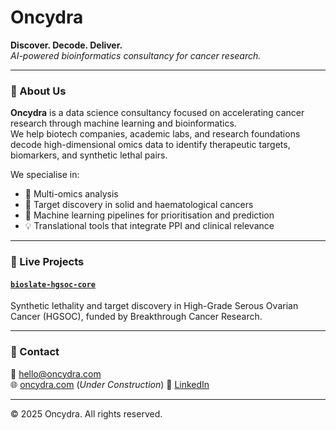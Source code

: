 # Oncydra

**Discover. Decode. Deliver.**  
*AI-powered bioinformatics consultancy for cancer research.*

---

### 🧠 About Us

**Oncydra** is a data science consultancy focused on accelerating cancer research through machine learning and bioinformatics.  
We help biotech companies, academic labs, and research foundations decode high-dimensional omics data to identify therapeutic targets, biomarkers, and synthetic lethal pairs.

We specialise in:
- 🔬 Multi-omics analysis
- 🧬 Target discovery in solid and haematological cancers
- 🤖 Machine learning pipelines for prioritisation and prediction
- 💡 Translational tools that integrate PPI and clinical relevance

---

### 🚀 Live Projects

#### [`bioslate-hgsoc-core`](https://github.com/oncydra/bioslate-hgsoc-core)
Synthetic lethality and target discovery in High-Grade Serous Ovarian Cancer (HGSOC), funded by Breakthrough Cancer Research.

---

### 🧾 Contact

📧 hello@oncydra.com  
🌐 [oncydra.com](https://oncydra.com) (_Under Construction_)
🔗 [LinkedIn](https://www.linkedin.com/company/oncydra)

---

© 2025 Oncydra. All rights reserved.
